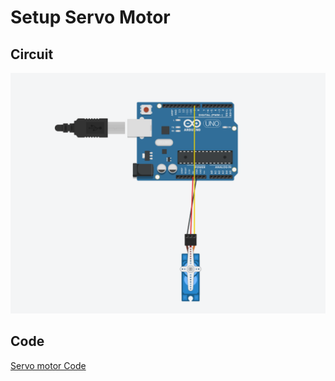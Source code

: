# Setup Servo Motor

## Circuit 
![Servo Motor Circuit](../images/ServoMotor.PNG)

## Code
[Servo motor Code](../ide_src/ServoMotor.ino)
